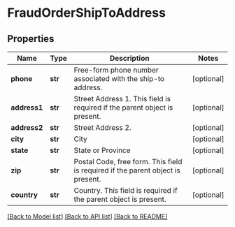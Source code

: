 # FraudOrderShipToAddress

## Properties
Name | Type | Description | Notes
------------ | ------------- | ------------- | -------------
**phone** | **str** | Free-form phone number associated with the ship-to address. | [optional] 
**address1** | **str** | Street Address 1. This field is required if the parent object is present. | [optional] 
**address2** | **str** | Street Address 2. | [optional] 
**city** | **str** | City | [optional] 
**state** | **str** | State or Province | [optional] 
**zip** | **str** | Postal Code, free form. This field is required if the parent object is present. | [optional] 
**country** | **str** | Country. This field is required if the parent object is present. | [optional] 

[[Back to Model list]](../README.md#documentation-for-models) [[Back to API list]](../README.md#documentation-for-api-endpoints) [[Back to README]](../README.md)


